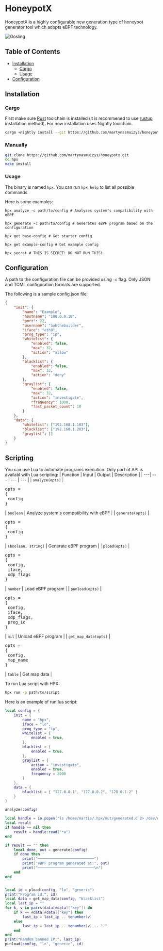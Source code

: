 # HoneypotX
HoneypotX is a highly configurable new generation type of honeypot generator tool which adopts eBPF technology.

![Gosling](https://media.tenor.com/Vlr5ep-dRXMAAAAM/ryan-gosling-blade-runner2049.gif)

## Table of Contents
- [Installation](#-installation)
  - [Cargo](#-cargo)
  - [Usage](#-usage)
- [Configuration](#-configuration)

## Installation
### Cargo
First make sure [Rust](https://github.com/rust-lang/rust) toolchain is installed (it is recommened to use [rustup](https://rustup.rs/) installation method). For now installation uses Nightly toolchain.
```bash
cargo +nightly install --git https://github.com/martynasmuizys/honeypotx.git
```
### Manually
```bash
git clone https://github.com/martynasmuizys/honeypotx.git
cd hpx
make install
```

### Usage
The binary is named `hpx`. You can run `hpx help` to list all possible commands.

Here is some examples:
```
hpx analyze -c path/to/config # Analyzes system's compatibility with eBPF

hpx generate -c path/to/config # Generates eBPF program based on the configuration

hpx get base-config # Get starter config

hpx get example-config # Get example config

hpx secret # THIS IS SECRET! DO NOT RUN THIS!
```

## Configuration
A path to the configuration file can be provided using `-c` flag. Only JSON and TOML configuration formats are supported.

The following is a sample config.json file:
```json
{
    "init": {
        "name": "Example",
        "hostname": "100.0.0.10",
        "port": 22,
        "username": "bobthebuilder",
        "iface": "eth0",
        "prog_type": "ip",
        "whitelist": {
            "enabled": false,
            "max": 32,
            "action": "allow"
        },
        "blacklist": {
            "enabled": false,
            "max": 32,
            "action": "deny"
        },
        "graylist": {
            "enabled": false,
            "max": 32,
            "action": "investigate",
            "frequency": 1000,
            "fast_packet_count": 10
        }
    },
    "data": {
        "whitelist": ["192.168.1.103"],
        "blacklist": ["192.168.1.203"],
        "graylist": []
    }
}
```

## Scripting
You can use Lua to automate programs execution. Only part of API is availabl with Lua scripting:
| Function | Input | Output | Description |
| ---| --- | --- | --- |
| `analyze(opts)` | <pre>opts = {<br>&nbsp;config<br>}</pre> | `boolean` | Analyze system's compatibility with eBPF |
| `generate(opts)` | <pre>opts = {<br>&nbsp;config<br>}</pre> | `(boolean, string)` | Generate eBPF program |
| `pload(opts)` | <pre>opts = {<br>&nbsp;config,<br>&nbsp;iface,<br>&nbsp;xdp_flags<br>}</pre> | `number` | Load eBPF program |
| `punload(opts)` | <pre>opts = {<br>&nbsp;config,<br>&nbsp;iface,<br>&nbsp;xdp_flags,<br>&nbsp;prog_id<br>}</pre> | `nil` | Unload eBPF program |
| `get_map_data(opts)` | <pre>opts = {<br>&nbsp;config,<br>&nbsp;map_name<br>}</pre> | `table` | Get map data |

To run Lua script with HPX:
```bash
hpx run -p path/to/script
```

Here is an example of run.lua script:
```lua
local config = {
    init = {
        name = "hpx",
        iface = "lo",
        prog_type = "ip",
        whitelist = {
            enabled = true,
        },
        blacklist = {
            enabled = true,
        },
        graylist = {
            action = "investigate",
            enabled = true,
            frequency = 2000
        }
    },
    data = {
        blacklist = { "127.0.0.1", "127.0.0.2", "128.0.1.2" }
    }
}

analyze(config)

local handle = io.popen("ls /home/martis/.hpx/out/generated.o 2> /dev/null")
local result
if handle ~= nil then
    result = handle:read("*a")
end

if result == "" then
    local done, out = generate(config)
    if done then
        print("──────────────────────────")
        print("eBPF program generated at:", out)
        print("──────────────────────────\n")
    end
end


local id = pload(config, "lo", "generic")
print("Program id:", id)
local data = get_map_data(config, "blacklist")
local last_ip = ""
for k, v in pairs(data[#data]["key"]) do
    if k == #data[#data]["key"] then
        last_ip = last_ip .. tonumber(v)
    else
        last_ip = last_ip .. tonumber(v) .. "."
    end
end
print("Random banned IP:", last_ip)
punload(config, "lo", "generic", id)
```

